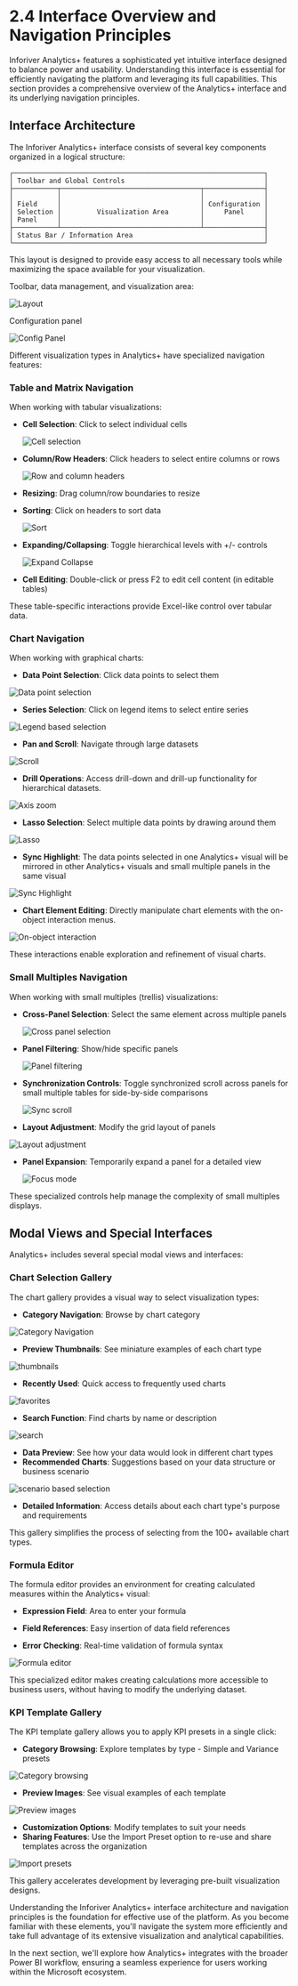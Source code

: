 # 2.4 Interface Overview and Navigation Principles

Inforiver Analytics+ features a sophisticated yet intuitive interface designed to balance power and usability. Understanding this interface is essential for efficiently navigating the platform and leveraging its full capabilities. This section provides a comprehensive overview of the Analytics+ interface and its underlying navigation principles.

## Interface Architecture

The Inforiver Analytics+ interface consists of several key components organized in a logical structure:

```
┌───────────────────────────────────────────────────────────────┐
│ Toolbar and Global Controls                                   │
├───────────┬───────────────────────────────────┬───────────────┤
│           │                                   │               │
│ Field     │                                   │ Configuration │
│ Selection │         Visualization Area        │     Panel     │
│ Panel     │                                   │               │
├───────────┴───────────────────────────────────┴───────────────┤
│ Status Bar / Information Area                                 │
└───────────────────────────────────────────────────────────────┘
```

This layout is designed to provide easy access to all necessary tools while maximizing the space available for your visualization.

Toolbar, data management, and visualization area:

![Layout](https://github.com/user-attachments/assets/5383f1b7-4d06-40e5-9a60-8aadfa13aab5)

Configuration panel

![Config Panel](https://github.com/user-attachments/assets/2a2b46e9-b2e0-4485-aaf6-7620ea28abd3)


Different visualization types in Analytics+ have specialized navigation features:

### Table and Matrix Navigation

When working with tabular visualizations:

- **Cell Selection**: Click to select individual cells
  
  ![Cell selection](https://github.com/user-attachments/assets/2434664e-7bc0-4237-a252-68a183219662)
    
- **Column/Row Headers**: Click headers to select entire columns or rows

   ![Row and column headers](https://github.com/user-attachments/assets/4bfc9446-9385-4f62-a19f-0a4aabb93394)

- **Resizing**: Drag column/row boundaries to resize
- **Sorting**: Click on headers to sort data

  ![Sort](https://github.com/user-attachments/assets/fd580141-b121-49e1-8646-96f3d0ab519c)

- **Expanding/Collapsing**: Toggle hierarchical levels with +/- controls
  
   ![Expand Collapse](https://github.com/user-attachments/assets/8d8017e0-94c9-4f7c-a85d-6ebe8e9a60bb)

- **Cell Editing**: Double-click or press F2 to edit cell content (in editable tables)

These table-specific interactions provide Excel-like control over tabular data.

### Chart Navigation

When working with graphical charts:

- **Data Point Selection**: Click data points to select them

![Data point selection](https://github.com/user-attachments/assets/1807e1c8-c934-4546-a6c8-6486440b4815)

- **Series Selection**: Click on legend items to select entire series

![Legend based selection](https://github.com/user-attachments/assets/61ebe805-6db0-42b6-923d-47cbeee88a1c)

- **Pan and Scroll**: Navigate through large datasets

![Scroll](https://github.com/user-attachments/assets/87a22d30-d81e-4ab0-80e1-f0cc19047e1d)

- **Drill Operations**: Access drill-down and drill-up functionality for hierarchical datasets.

![Axis zoom](https://github.com/user-attachments/assets/62224ced-d25d-436b-a503-1fbcf0a31002)
  
- **Lasso Selection**: Select multiple data points by drawing around them

![Lasso](https://github.com/user-attachments/assets/225439c6-0754-43c3-92f8-894f8b06a03d)

- **Sync Highlight**: The data points selected in one Analytics+ visual will be mirrored in other Analytics+ visuals and small multiple panels in the same visual

![Sync Highlight](https://github.com/user-attachments/assets/2d511cc7-3f05-4b60-adb3-c268e9d82bf7)

- **Chart Element Editing**: Directly manipulate chart elements with the on-object interaction menus.

![On-object interaction](https://github.com/user-attachments/assets/f0952bc6-c463-4175-8999-ba6f53e24f8b)

These interactions enable exploration and refinement of visual charts.

### Small Multiples Navigation

When working with small multiples (trellis) visualizations:

- **Cross-Panel Selection**: Select the same element across multiple panels

  ![Cross panel selection](https://github.com/user-attachments/assets/0472de2e-6fac-46aa-89cd-ce5c53a93fd3)

- **Panel Filtering**: Show/hide specific panels
  
   ![Panel filtering](https://github.com/user-attachments/assets/b5de04f8-4b0d-43ad-afd0-cffec52059c3)

- **Synchronization Controls**: Toggle synchronized scroll across panels for small multiple tables for side-by-side comparisons

  ![Sync scroll](https://github.com/user-attachments/assets/c68c408b-70ef-4b4a-a897-e8a9e157957c)

- **Layout Adjustment**: Modify the grid layout of panels

 ![Layout adjustment](https://github.com/user-attachments/assets/7acd83a4-e6b9-4242-aa3c-195a3a2aad05)

- **Panel Expansion**: Temporarily expand a panel for a detailed view

  ![Focus mode](https://github.com/user-attachments/assets/44b25412-30ac-4308-8d17-eb03e03b6458)

These specialized controls help manage the complexity of small multiples displays.

## Modal Views and Special Interfaces

Analytics+ includes several special modal views and interfaces:

### Chart Selection Gallery

The chart gallery provides a visual way to select visualization types:

- **Category Navigation**: Browse by chart category

![Category Navigation](/images/categoryNavigation.png)
  
- **Preview Thumbnails**: See miniature examples of each chart type

![thumbnails](/images/thumbnails.png)
  
- **Recently Used**: Quick access to frequently used charts

![favorites](/images/favorites.png)
  
- **Search Function**: Find charts by name or description

![search](/images/chartSearch.png)
  
- **Data Preview**: See how your data would look in different chart types
- **Recommended Charts**: Suggestions based on your data structure or business scenario

![scenario based selection](/images/2025-05-20_11h18_10.png)

- **Detailed Information**: Access details about each chart type's purpose and requirements

This gallery simplifies the process of selecting from the 100+ available chart types.

### Formula Editor

The formula editor provides an environment for creating calculated measures within the Analytics+ visual:

- **Expression Field**: Area to enter your formula

- **Field References**: Easy insertion of data field references
  
- **Error Checking**: Real-time validation of formula syntax

![Formula editor](/images/2024-07-09_15h46_37.png)

This specialized editor makes creating calculations more accessible to business users, without having to modify the underlying dataset.

### KPI Template Gallery

The KPI template gallery allows you to apply KPI presets in a single click:

- **Category Browsing**: Explore templates by type - Simple and Variance presets

![Category browsing](https://github.com/user-attachments/assets/fb094646-f812-4938-b15b-77f7403bdff7)

- **Preview Images**: See visual examples of each template

![Preview images](https://github.com/user-attachments/assets/6535ba1b-a613-4b80-a4eb-78dc7e68267b)

- **Customization Options**: Modify templates to suit your needs
- **Sharing Features**: Use the Import Preset option to re-use and share templates across the organization

![Import presets](https://github.com/user-attachments/assets/bc035b31-9522-4432-8580-204b21533b56)

This gallery accelerates development by leveraging pre-built visualization designs.

Understanding the Inforiver Analytics+ interface architecture and navigation principles is the foundation for effective use of the platform. As you become familiar with these elements, you'll navigate the system more efficiently and take full advantage of its extensive visualization and analytical capabilities.

In the next section, we'll explore how Analytics+ integrates with the broader Power BI workflow, ensuring a seamless experience for users working within the Microsoft ecosystem. 
